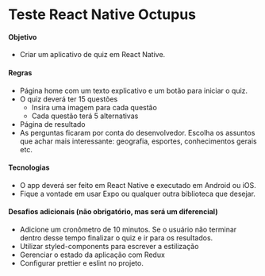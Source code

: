 # Teste React Native Octupus

#### Objetivo

- Criar um aplicativo de quiz em React Native.

#### Regras

- Página home com um texto explicativo e um botão para iniciar o quiz.
- O quiz deverá ter 15 questões
  - Insira uma imagem para cada questão
  - Cada questão terá 5 alternativas
- Página de resultado
- As perguntas ficaram por conta do desenvolvedor. Escolha os assuntos que achar mais interessante: geografia, esportes, conhecimentos gerais etc.

#### Tecnologias

- O app deverá ser feito em React Native e executado em Android ou iOS.
- Fique a vontade em usar Expo ou qualquer outra biblioteca que desejar.

#### Desafios adicionais (não obrigatório, mas será um diferencial)

- Adicione um cronômetro de 10 minutos. Se o usuário não terminar dentro desse tempo finalizar o quiz e ir para os resultados.
- Utilizar styled-components para escrever a estilização
- Gerenciar o estado da aplicação com Redux
- Configurar prettier e eslint no projeto.